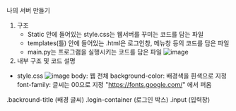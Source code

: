 나의 서버 만들기
1. 구조
   - Static 안에 들어있는 style.css는 웹서버를 꾸미는 코드를 담는 파일
   - templates(틀) 안에 들어있는 .html은 로그인창, 메뉴창 등의 코드를 담은 파일
   - main.py는 프로그램을 실행시키는 코드를 담은 파일
![image](https://github.com/user-attachments/assets/ba56ab40-54e1-4681-ae96-bb55227fb8c2)
2. 내부 구조 및 코드 설명
- style.css
![image](https://github.com/user-attachments/assets/6557875c-8dc4-41ec-be88-b61270c1bb8c)
body: 웹 전체
background-color: 배경색을 흰색으로 지정
font-family: 글씨는 00으로 지정 "https://fonts.google.com/" 에서 퍼옴

.backround-title (배경 글씨)
.login-container (로그인 박스)
.input (입력창)
